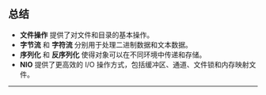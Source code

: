 ## **总结**

- **文件操作** 提供了对文件和目录的基本操作。
- **字节流** 和 **字符流** 分别用于处理二进制数据和文本数据。
- **序列化** 和 **反序列化** 使得对象可以在不同环境中传递和存储。
- **NIO** 提供了更高效的 I/O 操作方式，包括缓冲区、通道、文件锁和内存映射文件。

---